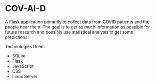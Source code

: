 # COV-AI-D

A Flask application primarily to collect data from COVID patients and the people near them. The goal is to get as much information as possible for future research and possibly use statistical analysis to get some predictions.

Technologies Used:
- SQLite
- Flask
- JavaScript
- CSS
- Linux Server
